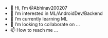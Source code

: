 - 👋 Hi, I’m @Abhinav200207
- 👀 I’m interested in ML/AndroidDev/Backend
- 🌱 I’m currently learning ML
- 💞️ I’m looking to collaborate on ...
- 📫 How to reach me ...

<!---
Abhinav200207/Abhinav200207 is a ✨ special ✨ repository because its `README.md` (this file) appears on your GitHub profile.
You can click the Preview link to take a look at your changes.
--->
